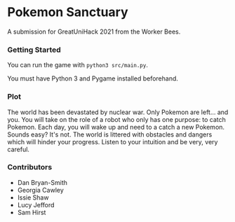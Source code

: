 # Pokemon Sanctuary

A submission for GreatUniHack 2021 from the Worker Bees.

### Getting Started

You can run the game with `python3 src/main.py`.

You must have Python 3 and Pygame installed beforehand.

### Plot

The world has been devastated by nuclear war. Only Pokemon are left... and you. You will take on the role of a robot who only has one purpose: to catch Pokemon. Each day, you will wake up and need to a catch a new Pokemon. Sounds easy? It's not. The world is littered with obstacles and dangers which will hinder your progress. Listen to your intuition and be very, very careful.

### Contributors

- Dan Bryan-Smith
- Georgia Cawley
- Issie Shaw
- Lucy Jefford
- Sam Hirst